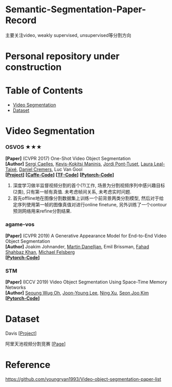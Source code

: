 # Semantic-Segmentation-Paper-Record
主要关注video, weakly supervised, unsupervised等分割方向

# Personal repository under construction

# Table of Contents
- [Video Segmentation](#video-segmentation)
- [Dataset](#dataset)

# Video Segmentation

### OSVOS ★★★
**[Paper]**  (CVPR 2017) One-Shot Video Object Segmentation  <Br>
**[Author]** [Sergi Caelles](https://sergicaelles.com/), [Kevis-Kokitsi Maninis](https://www.kmaninis.com/), [Jordi Pont-Tuset](https://www.kmaninis.com/), [Laura Leal-Taixé](https://dvl.in.tum.de/team/lealtaixe/), [Daniel Cremers](https://vision.in.tum.de/members/cremers), Luc Van Gool<Br>
**[[Project](https://people.ee.ethz.ch/~cvlsegmentation//osvos/)]** **[[Caffe-Code](https://github.com/kmaninis/OSVOS-caffe)]** **[[TF-Code](https://github.com/scaelles/OSVOS-TensorFlow)]** **[[Pytorch-Code](https://github.com/kmaninis/OSVOS-PyTorch)]**<Br>
1) 深度学习做半监督视频分割的首个(?)工作, 场景为分割视频序列中感兴趣目标(2类), 只有第一帧有真值. 未考虑帧间关系, 未考虑实时问题.
2) 首先offline地在图像分割数据集上训练一个前背景两类分割模型, 然后对于给定序列使用第一帧的图像真值对进行online finetune, 另外训练了一个contour预测网络用来refine分割结果. 
  
### agame-vos
**[Paper]**  (CVPR 2019)  A Generative Appearance Model for End-to-End Video Object Segmentation  <Br>
**[Author]** Joakim Johnander, [Martin Danelljan](https://martin-danelljan.github.io/), Emil Brissman, [Fahad Shahbaz Khan](https://sites.google.com/view/fahadkhans/home), [Michael Felsberg](http://users.isy.liu.se/cvl/mfe/)<Br>
**[[Pytorch-Code](https://github.com/joakimjohnander/agame-vos)]**<Br>
  
### STM
**[Paper]**  (ICCV 2019)  Video Object Segmentation Using Space-Time Memory Networks <Br>
**[Author]** [Seoung Wug Oh](https://sites.google.com/view/seoungwugoh), [Joon-Young Lee](https://joonyoung-cv.github.io/), [Ning Xu](https://sites.google.com/view/ningxu), [Seon Joo Kim](https://sites.google.com/site/seonjookim/)<Br>
**[[Pytorch-Code](https://github.com/seoungwugoh/STM)]**<Br>

# Dataset
Davis [[Project](https://davischallenge.org/index.html)]

阿里天池视频分割竞赛 [[Page](https://tianchi.aliyun.com/competition/entrance/531797/introduction)]

# Reference
https://github.com/youngryan1993/Video-object-segmentation-paper-list
